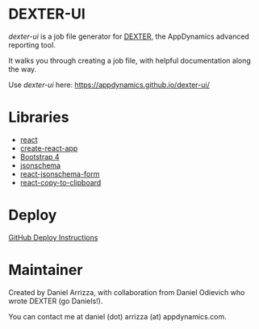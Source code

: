 # DEXTER-UI

_dexter-ui_ is a job file generator for [DEXTER](https://github.com/Appdynamics/AppDynamics.DEXTER), the AppDynamics advanced reporting tool.

It walks you through creating a job file, with helpful documentation along the way.

Use _dexter-ui_ here: https://appdynamics.github.io/dexter-ui/

# Libraries

- [react](https://reactjs.org/)
- [create-react-app](https://github.com/facebookincubator/create-react-app/blob/master/packages/react-scripts/template/README.md)
- [Bootstrap 4](http://getbootstrap.com/)
- [jsonschema](https://github.com/tdegrunt/jsonschema)
- [react-jsonschema-form](https://github.com/mozilla-services/react-jsonschema-form)
- [react-copy-to-clipboard](https://github.com/nkbt/react-copy-to-clipboard)

# Deploy

[GitHub Deploy Instructions](https://github.com/facebook/create-react-app/blob/master/packages/react-scripts/template/README.md#github-pages)

# Maintainer

Created by Daniel Arrizza, with collaboration from Daniel Odievich who wrote DEXTER (go Daniels!).

You can contact me at daniel (dot) arrizza (at) appdynamics.com.
